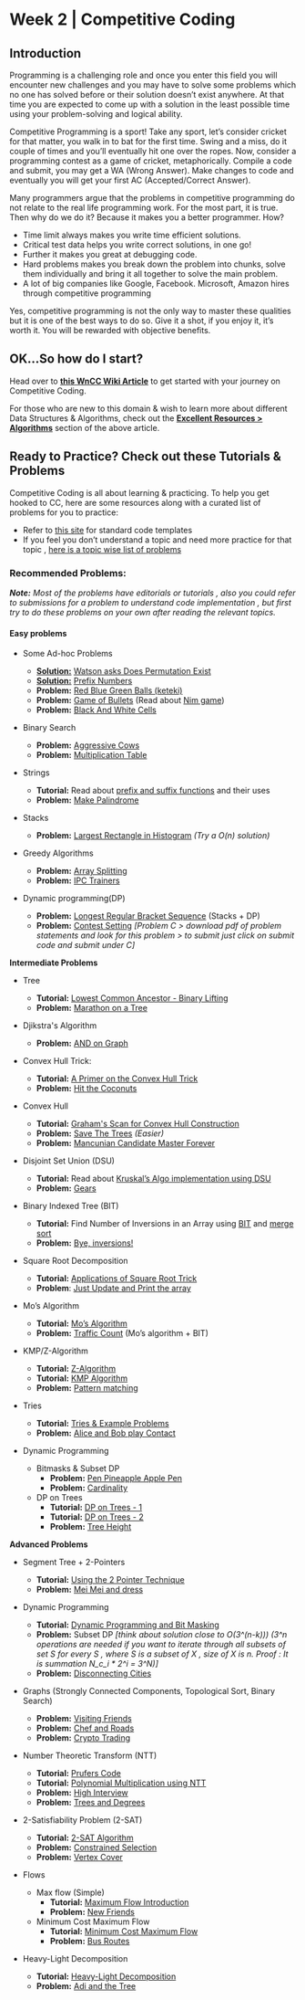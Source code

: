 # Week 2 | Competitive Coding

## Introduction 

Programming is a challenging role and once you enter this field you will encounter new challenges and you may have to solve some problems which no one has solved before or their solution doesn’t exist anywhere. At that time you are expected to come up with a solution in the least possible time using your problem-solving and logical ability.

Competitive Programming is a sport! Take any sport, let’s consider cricket for that matter, you walk in to bat for the first time. Swing and a miss, do it couple of times and you’ll eventually hit one over the ropes. Now, consider a programming contest as a game of cricket, metaphorically. Compile a code and submit, you may get a WA (Wrong Answer). Make changes to code and eventually you will get your first AC (Accepted/Correct Answer).

Many programmers argue that the problems in competitive programming do not relate to the real life programming work. For the most part, it is true. Then why do we do it? Because it makes you a better programmer. How?
- Time limit always makes you write time efficient solutions.
- Critical test data helps you write correct solutions, in one go!
- Further it makes you great at debugging code.
- Hard problems makes you break down the problem into chunks, solve them individually and bring it all together to solve the main problem.
- A lot of big companies like Google, Facebook. Microsoft, Amazon hires through competitive programming

Yes, competitive programming is not the only way to master these qualities but it is one of the best ways to do so. Give it a shot, if you enjoy it, it’s worth it. You will be rewarded with objective benefits.

## OK...So how do I start?

Head over to [__this WnCC Wiki Article__](https://www.wncc-iitb.org/wiki/index.php/Competitive_Programming) to get started with your journey on Competitive Coding. 

For those who are new to this domain & wish to learn more about different Data Structures & Algorithms, check out the [__Excellent Resources > Algorithms__](https://www.wncc-iitb.org/wiki/index.php/Competitive_Programming#Algorithms:) section of the above article.

## Ready to Practice? Check out these Tutorials & Problems

Competitive Coding is all about learning & practicing. To help you get hooked to CC, here are some resources along with a curated list of problems for you to practice:

- Refer to [this site](https://cp-algorithms.com/) for standard code templates 
- If you feel you don’t understand a topic and need more practice for that topic , [here is a topic wise list of problems](https://codeforces.com/blog/entry/55274)

### Recommended Problems: 

___Note:__ Most of the problems have editorials or tutorials , also you could refer to submissions for a problem to understand code implementation , but first try to do these problems on your own after reading the relevant topics._

#### Easy problems

- Some Ad-hoc Problems

    - __[Solution:](https://github.com/c-thun/WNCC_CodeInQuarantine_Solutions/blob/master/Week2/watsonPermutations.cpp)__ [Watson asks Does Permutation Exist](https://www.codechef.com/problems/PERMEXIS)
    - __[Solution:](https://github.com/c-thun/WNCC_CodeInQuarantine_Solutions/blob/master/Week2/prefixNum.cpp)__ [Prefix Numbers](https://www.codechef.com/GWR18ROL/problems/PREFNUM)
    - __Problem:__ [Red Blue Green Balls (keteki)](https://www.codechef.com/problems/QM10P5A)
    - __Problem:__ [Game of Bullets](https://www.codechef.com/problems/BULLETS) (Read about [Nim game](https://plus.maths.org/content/play-win-nim))
    - __Problem:__ [Black And White Cells](https://www.codechef.com/LTIME30/problems/BWCELL)

- Binary Search
    - __Problem:__ [Aggressive Cows](https://www.spoj.com/problems/AGGRCOW/)
    - __Problem:__ [Multiplication Table](https://codeforces.com/contest/448/problem/D)
- Strings
    - __Tutorial:__ Read about [prefix and suffix functions](https://www.geeksforgeeks.org/match_results-prefix-and-suffix-in-cpp/) and their uses
    - __Problem:__ [Make Palindrome](https://www.codechef.com/LTIME27/problems/MAKPALIN)

- Stacks
    - __Problem:__ [Largest Rectangle in Histogram](https://leetcode.com/problems/largest-rectangle-in-histogram/description/)
    _(Try a O(n) solution)_

- Greedy Algorithms

    - __Problem:__ [Array Splitting](https://codeforces.com/contest/1175/problem/D)
    - __Problem:__ [IPC Trainers](https://www.codechef.com/JULY17/problems/IPCTRAIN)

- Dynamic programming(DP)

    - __Problem:__ [Longest Regular Bracket Sequence](https://codeforces.com/contest/5/problem/C) (Stacks + DP)
    - __Problem:__ [Contest Setting](https://codeforces.com/gym/101982) _[Problem C > download pdf of problem statements and look for this problem > to submit just click on submit code and submit under C]_

__Intermediate Problems__

- Tree
    - __Tutorial:__ [Lowest Common Ancestor - Binary Lifting](https://cp-algorithms.com/graph/lca_binary_lifting.html)
    - __Problem:__ [Marathon on a Tree](https://www.codechef.com/problems/MOAT)

- Djikstra's Algorithm
    - __Problem:__ [AND on Graph](https://www.codechef.com/KGP18ROL/problems/GRAPHAND)

- Convex Hull Trick:
    - __Tutorial:__ [A Primer on the Convex Hull Trick](https://wcipeg.com/wiki/Convex_hull_trick)
    - __Problem:__ [Hit the Coconuts](https://www.codechef.com/JULY19A/problems/CCC)

- Convex Hull
    - __Tutorial:__ [Graham's Scan for Convex Hull Construction](https://cp-algorithms.com/geometry/grahams-scan-convex-hull.html)
    - __Problem:__ [Save The Trees](https://www.codechef.com/ACM15KOL/problems/KOL1509) _(Easier)_
    - __Problem:__ [Mancunian Candidate Master Forever](https://www.codechef.com/ACM16CHN/problems/CHN16B)

    
- Disjoint Set Union (DSU)
    - __Tutorial:__ Read about [Kruskal’s Algo implementation using DSU](https://cp-algorithms.com/graph/mst_kruskal_with_dsu.html)
    - __Problem:__ [Gears](https://www.codechef.com/JULY18A/problems/GEARS)

- Binary Indexed Tree (BIT) 
    - __Tutorial:__ Find Number of Inversions in an Array using [BIT](https://www.geeksforgeeks.org/count-inversions-array-set-3-using-bit/) and [merge sort](https://www.geeksforgeeks.org/counting-inversions/)
    - __Problem:__ [Bye, inversions!](https://www.codechef.com/ACMKGP14/problems/ACM14KP2)

- Square Root Decomposition 
    - __Tutorial:__ [Applications of Square Root Trick](https://www.infoarena.ro/blog/square-root-trick)
    - __Problem__: [Just Update and Print the array](https://www.codechef.com/ACMKOL15/problems/KOL15C)

- Mo’s Algorithm
    - __Tutorial:__ [Mo’s Algorithm](https://blog.anudeep2011.com/mos-algorithm/)
    - __Problem:__ [Traffic Count](https://www.codechef.com/problems/AUTCN) (Mo’s algorithm + BIT)


- KMP/Z-Algorithm
    - __Tutorial:__ [Z-Algorithm](https://www.hackerearth.com/practice/notes/z-algorithm/)
    - __Tutorial:__ [KMP Algorithm](https://www.geeksforgeeks.org/kmp-algorithm-for-pattern-searching/)
    - __Problem:__ [Pattern matching](https://www.codechef.com/problems/PATTMATC)

- Tries
    - __Tutorial:__ [Tries & Example Problems](https://www.quora.com/q/threadsiiithyderabad/Tutorial-on-Trie-and-example-problems)
    - __Problem:__ [Alice and Bob play Contact](https://www.codechef.com/ACM16CHN/problems/CHN16I)

- Dynamic Programming 
    - Bitmasks & Subset DP
        - __Problem:__ [Pen Pineapple Apple Pen](https://www.codechef.com/ICPCIN19/problems/PENS)
        - __Problem:__ [Cardinality](https://www.codechef.com/problems/CARDINAL)
    - DP on Trees
        - __Tutorial:__ [DP on Trees - 1](https://www.geeksforgeeks.org/dynamic-programming-trees-set-1/)
        - __Tutorial:__ [DP on Trees - 2](https://www.geeksforgeeks.org/dynamic-programming-trees-set-2/)
        - __Problem:__ [Tree Height](https://www.codechef.com/problems/MCO16403)

__Advanced Problems__

- Segment Tree + 2-Pointers
    - __Tutorial:__ [Using the 2 Pointer Technique](https://algodaily.com/lessons/using-the-two-pointer-technique)
    - __Problem:__ [Mei Mei and dress](https://www.codechef.com/problems/ALR20F)

- Dynamic Programming 
    - __Tutorial:__ [Dynamic Programming and Bit Masking](https://www.hackerearth.com/practice/algorithms/dynamic-programming/bit-masking/tutorial/)
    - __Problem:__ Subset DP _[think about solution close to O(3^(n-k))) (3^n operations are needed if you want to iterate through all subsets of set S for every S , where S is a subset of X , size of X is n. Proof : It is summation N_c_i * 2^i = 3^N)]_
    - __Problem:__ [Disconnecting Cities](https://www.codechef.com/GW19MOS/problems/DICITIES)

- Graphs (Strongly Connected Components, Topological Sort, Binary Search)
    - __Problem:__ [Visiting Friends](https://www.codechef.com/problems/MCO16405)
    - __Problem:__ [Chef and Roads](https://www.codechef.com/problems/CL16BF)
    - __Problem:__ [Crypto Trading](https://www.codechef.com/AMR17ROL/problems/CRYPCUR)

- Number Theoretic Transform (NTT)
    - __Tutorial:__ [Prufers Code](https://cp-algorithms.com/graph/pruefer_code.html)
    - __Tutorial:__ [Polynomial Multiplication using NTT](https://codeforces.com/blog/entry/43499)
    - __Problem:__ [High Interview](https://www.codechef.com/problems/HIGHINT)
    - __Problem:__ [Trees and Degrees](https://www.codechef.com/MAY19A/problems/TREDEG)

- 2-Satisfiability Problem (2-SAT)
    - __Tutorial:__ [2-SAT Algorithm](https://cp-algorithms.com/graph/2SAT.html)
    - __Problem:__ [Constrained Selection](https://www.codechef.com/problems/CONSEL)
    - __Problem:__ [Vertex Cover](https://www.codechef.com/CHN17ROL/problems/VRTXCOVR)

- Flows 
    - Max flow (Simple)
        - __Tutorial:__ [Maximum Flow Introduction](https://www.geeksforgeeks.org/max-flow-problem-introduction/)
        - __Problem:__ [New Friends](https://www.hackerearth.com/practice/algorithms/graphs/maximum-flow/practice-problems/algorithm/new-friends/description/)
    - Minimum Cost Maximum Flow
        - __Tutorial:__ [Minimum Cost Maximum Flow](https://cp-algorithms.com/graph/min_cost_flow.html)
        - __Problem:__ [Bus Routes](https://www.codechef.com/problems/KGP16J)

- Heavy-Light Decomposition
    - __Tutorial:__ [Heavy-Light Decomposition](https://blog.anudeep2011.com/heavy-light-decomposition/)
    - __Problem:__ [Adi and the Tree](https://www.codechef.com/SNCKEL19/problems/ADITREE)
